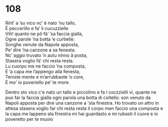 # 108
  
Rint’ a ’su vico nc’ è nato ’nu tallo,  
È peccerillo e fa’ li cucuzzielle  
Vih! quanto ne pô fà’ ’sa faccia gialla,  
Ogne parole ’na botta ’e curtielle;  
Songhe venute da Napole apposta,  
Pe’ dire ’na canzone a sa fenesta.  
Nc’ aggio truvato ’n autu ninno â posta,  
Stasera voglio fà’ chi resta resta.  
Lu cuorpo me ne faccio ’na composta,  
E ’a capa me l’appengo alla fenesta,  
Teniste mente e m’arrubbaste ’o core,  
E mo’ io puveriello pe’ te more.

Dentro sto vico c'e nato un tallo
e piccolino e fa i coczzielli
vi, quante ne puo far la faccia gialla
ogni parola una botta di coltello:
son venuto da Napoli apposta
per dire una canzone a 'sta finestra.
Ho trovato un altro in attesa
stasera voglio far chi resta resta
il corpo men faccio una composta
e la capa me lappeno ala finestra
mi hai guardasto e mi rubasti il cuore
e io poveretto per te muoio
